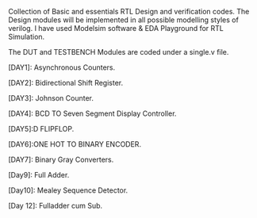 Collection of Basic and essentials RTL Design and verification codes.
The Design modules will be implemented in all possible modelling styles of verilog.
I have used Modelsim software & EDA Playground for RTL Simulation.



The DUT and TESTBENCH Modules are coded under a single.v file.

[DAY1]: Asynchronous Counters.

[DAY2]: Bidirectional Shift Register.

[DAY3]: Johnson Counter.

[DAY4]: BCD TO Seven Segment Display Controller.

[DAY5]:D FLIPFLOP.

[DAY6]:ONE HOT TO BINARY ENCODER.

[DAY7]: Binary Gray Converters.

[DAY8]:Ringcounter.

[Day9]: Full Adder.

[Day10]: Mealey Sequence Detector.

[Day11]: Decoder.

[Day 12]: Fulladder cum Sub.

